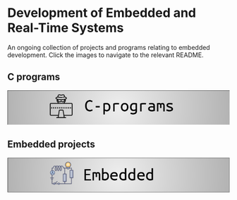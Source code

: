 # Development of Embedded and Real-Time Systems

An ongoing collection of projects and programs relating to embedded development. Click the images to navigate to the relevant README.

## C programs

[![C programs](C_programs/heading_c.png)](C_programs/README.md)

## Embedded projects
[![Embedded](Embedded/heading_embedded.png)](Embedded/README.md)
